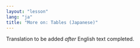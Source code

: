 ```yaml
---
layout: "lesson"
lang: "ja"
title: "More on: Tables (Japanese)"
---
```

Translation to be added _after_ English text completed.

